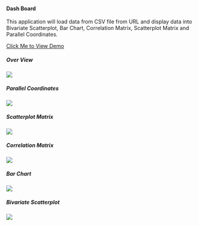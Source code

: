 #### Dash Board 

This application will load data from CSV file from URL and display data into Bivariate Scatterplot, Bar Chart, Correlation Matrix, Scatterplot Matrix and Parallel Coordinates.

[Click Me to View Demo](https://dylan-zheng.github.io/dash_board/#!)

##### Over View

![](https://dylan-zheng.github.io/dash_board/gif/dashboard.gif)

##### Parallel Coordinates

![](https://dylan-zheng.github.io/dash_board/gif/dashboard-pc.gif)

##### Scatterplot Matrix

![](https://dylan-zheng.github.io/dash_board/gif/dashboard-sm.gif)

##### Correlation Matrix

![](https://dylan-zheng.github.io/dash_board/gif/dashboard-cm.gif)

##### Bar Chart

![](https://dylan-zheng.github.io/dash_board/gif/dashboard-bc.gif)

##### Bivariate Scatterplot

![](https://dylan-zheng.github.io/dash_board/gif/dashboard-bs.gif)

